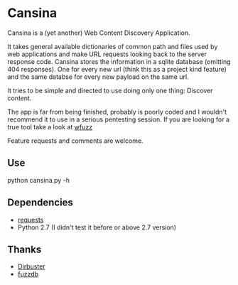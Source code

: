 Cansina
=======

Cansina is a (yet another) Web Content Discovery Application.

It takes general available dictionaries of common path and files used by web applications
and make URL requests looking back to the server response code. Cansina stores the information
in a sqlite database (omitting 404 responses). One for every new url (think this as a project kind feature)
and the same databse for every new payload on the same url.

It tries to be simple and directed to use doing only one thing: Discover content.

The app is far from being finished, probably is poorly coded and I wouldn't recommend it
to use in a serious pentesting session. If you are looking for a true tool take a look at
[wfuzz](http://www.edge-security.com/wfuzz.php)

Feature requests and comments are welcome.

Use
---

python cansina.py -h

Dependencies
------------

- [requests](https://github.com/kennethreitz/requests)
- Python 2.7 (I didn't test it before or above 2.7 version)

Thanks
------

- [Dirbuster](https://sourceforge.net/projects/dirbuster/)
- [fuzzdb](https://code.google.com/p/fuzzdb/)


